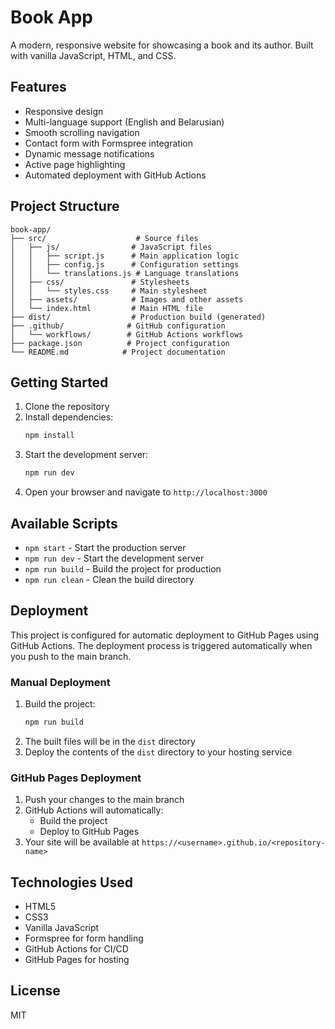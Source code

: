 # Book App

A modern, responsive website for showcasing a book and its author. Built with vanilla JavaScript, HTML, and CSS.

## Features

- Responsive design
- Multi-language support (English and Belarusian)
- Smooth scrolling navigation
- Contact form with Formspree integration
- Dynamic message notifications
- Active page highlighting
- Automated deployment with GitHub Actions

## Project Structure

```
book-app/
├── src/                    # Source files
│   ├── js/                # JavaScript files
│   │   ├── script.js      # Main application logic
│   │   ├── config.js      # Configuration settings
│   │   └── translations.js # Language translations
│   ├── css/               # Stylesheets
│   │   └── styles.css     # Main stylesheet
│   ├── assets/            # Images and other assets
│   └── index.html         # Main HTML file
├── dist/                  # Production build (generated)
├── .github/              # GitHub configuration
│   └── workflows/        # GitHub Actions workflows
├── package.json          # Project configuration
└── README.md            # Project documentation
```

## Getting Started

1. Clone the repository
2. Install dependencies:
   ```bash
   npm install
   ```
3. Start the development server:
   ```bash
   npm run dev
   ```
4. Open your browser and navigate to `http://localhost:3000`

## Available Scripts

- `npm start` - Start the production server
- `npm run dev` - Start the development server
- `npm run build` - Build the project for production
- `npm run clean` - Clean the build directory

## Deployment

This project is configured for automatic deployment to GitHub Pages using GitHub Actions. The deployment process is triggered automatically when you push to the main branch.

### Manual Deployment

1. Build the project:
   ```bash
   npm run build
   ```
2. The built files will be in the `dist` directory
3. Deploy the contents of the `dist` directory to your hosting service

### GitHub Pages Deployment

1. Push your changes to the main branch
2. GitHub Actions will automatically:
   - Build the project
   - Deploy to GitHub Pages
3. Your site will be available at `https://<username>.github.io/<repository-name>`

## Technologies Used

- HTML5
- CSS3
- Vanilla JavaScript
- Formspree for form handling
- GitHub Actions for CI/CD
- GitHub Pages for hosting

## License

MIT 